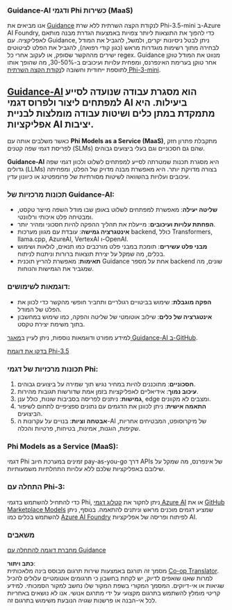 <!--
CO_OP_TRANSLATOR_METADATA:
{
  "original_hash": "bd049872f37c3079c87d4fe17109cea0",
  "translation_date": "2025-07-16T18:19:19+00:00",
  "source_file": "md/01.Introduction/01/01.Guidance.md",
  "language_code": "he"
}
-->
### Guidance-AI ודגמי Phi כשירות (MaaS)  
אנו מביאים את [Guidance](https://github.com/guidance-ai/guidance) לנקודת הקצה השרתית ללא שרת Phi-3.5-mini ב-Azure AI Foundry, כדי להפוך את התוצאות ליותר צפויות באמצעות הגדרת מבנה מותאם לאפליקציה. עם Guidance, ניתן לבטל ניסיונות יקרים, ולמשל, להגביל את המודל לבחירה מתוך רשימות מוגדרות מראש (כגון קודי רפואה), להגביל את הפלט לציטוטים ישירים מההקשר שסופק, או לעקוב אחרי כל regex. Guidance מנווט את המודל טוקן אחר טוקן בערימת האינפרנס, ומפחית עלויות ועיכובים ב-30-50%, מה שהופך אותו לתוספת ייחודית וחשובה ל[נקודת הקצה השרתית Phi-3-mini](https://aka.ms/try-phi3.5mini).

## [**Guidance-AI**](https://github.com/guidance-ai/guidance) הוא מסגרת עבודה שנועדה לסייע למפתחים ליצור ולפרוס דגמי AI ביעילות. היא מתמקדת במתן כלים ושיטות עבודה מומלצות לבניית אפליקציות AI יציבות.

כאשר משלבים אותה עם **Phi Models as a Service (MaaS)**, מתקבלת פתרון חזק לפריסת דגמי שפה קטנים (SLMs) שהם גם חסכוניים וגם בעלי ביצועים גבוהים.

**Guidance-AI** היא מסגרת תכנות שמטרתה לסייע למפתחים לשלוט ולכוון דגמי שפה גדולים (LLMs) בצורה מדויקת יותר. היא מאפשרת מבנה מדויק של הפלט, ומפחיתה עיכובים ועלויות בהשוואה לשיטות מסורתיות של פרומפטינג או כיוונון עדין.

### תכונות מרכזיות של Guidance-AI:  
- **שליטה יעילה**: מאפשרת למפתחים לשלוט באופן שבו מודל השפה מייצר טקסט, ומבטיחה פלט איכותי ורלוונטי.  
- **הפחתת עלויות ועיכובים**: מייעלת את תהליך ההפקה להיות חסכוני ומהיר יותר.  
- **אינטגרציה גמישה**: עובדת עם מגוון מערכות backend, כולל Transformers, llama.cpp, AzureAI, VertexAI ו-OpenAI.  
- **מבני פלט עשירים**: תומכת במבני פלט מורכבים כמו תנאים, לולאות ושימוש בכלים, מה שמקל על יצירת תוצאות ברורות וניתנות לניתוח.  
- **תאימות**: מאפשרת להריץ תוכנית Guidance אחת על מספר backend שונים, מה שמגביר את הגמישות והנוחות.

### דוגמאות לשימושים:  
- **הפקה מוגבלת**: שימוש בביטויים רגולריים ותחביר חופשי מהקשר כדי לכוון את הפלט של המודל.  
- **אינטגרציה של כלים**: שילוב אוטומטי של שליטה והפקה, כמו שימוש במחשבון בתוך משימת יצירת טקסט.

למידע מפורט ודוגמאות נוספות, ניתן לעיין ב[מאגר Guidance-AI ב-GitHub](https://github.com/guidance-ai/guidance).

[בדקו את דוגמת Phi-3.5](../../../../../code/01.Introduce/guidance.ipynb)

### תכונות מרכזיות של דגמי Phi:  
1. **חסכוניים**: מתוכננים להיות במחיר נגיש תוך שמירה על ביצועים גבוהים.  
2. **עיכוב נמוך**: אידיאליים לאפליקציות בזמן אמת שדורשות תגובות מהירות.  
3. **גמישות**: ניתנים לפריסה בסביבות שונות, כולל ענן, edge ומצבים לא מקוונים.  
4. **התאמה אישית**: ניתן לכוונן את הדגמים עם נתונים ספציפיים לתחום לשיפור הביצועים.  
5. **אבטחה וציות**: בנויים על עקרונות ה-AI של מיקרוסופט, המבטיחים אחריות, שקיפות, הוגנות, אמינות, בטיחות, פרטיות והכלה.

### Phi Models as a Service (MaaS):  
דגמי Phi זמינים במערכת חיוב pay-as-you-go דרך APIs של אינפרנס, מה שמקל על שילובם באפליקציות שלכם ללא עלויות התחלתיות משמעותיות.

### התחלה עם Phi-3:  
כדי להתחיל להשתמש בדגמי Phi, ניתן לחקור את [קטלוג דגמי Azure AI](https://ai.azure.com/explore/models) או את [GitHub Marketplace Models](https://github.com/marketplace/models) שמציע דגמים מוכנים מראש וניתנים להתאמה. בנוסף, ניתן להשתמש בכלים כמו [Azure AI Foundry](https://ai.azure.com) לפיתוח ופריסה של אפליקציות AI.

### משאבים  
[מחברת דוגמה להתחלה עם Guidance](../../../../../code/01.Introduce/guidance.ipynb)

**כתב ויתור**:  
מסמך זה תורגם באמצעות שירות תרגום מבוסס בינה מלאכותית [Co-op Translator](https://github.com/Azure/co-op-translator). למרות שאנו שואפים לדיוק, יש לקחת בחשבון כי תרגומים אוטומטיים עלולים להכיל שגיאות או אי-דיוקים. המסמך המקורי בשפת המקור שלו נחשב למקור הסמכותי. למידע קריטי מומלץ להשתמש בתרגום מקצועי על ידי מתרגם אנושי. אנו לא נושאים באחריות לכל אי-הבנה או פרשנות שגויה הנובעת משימוש בתרגום זה.